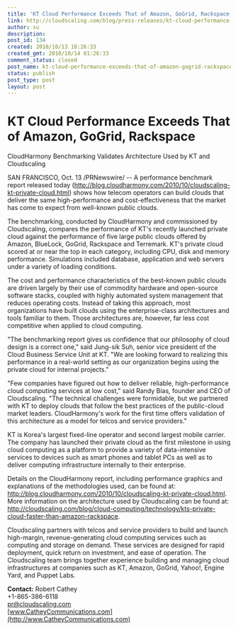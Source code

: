 ```yaml
---
title: 'KT Cloud Performance Exceeds That of Amazon, GoGrid, Rackspace'
link: http://cloudscaling.com/blog/press-releases/kt-cloud-performance-exceeds-that-of-amazon-gogrid-rackspace-2/
author: su
description: 
post_id: 134
created: 2010/10/13 18:26:33
created_gmt: 2010/10/14 01:26:33
comment_status: closed
post_name: kt-cloud-performance-exceeds-that-of-amazon-gogrid-rackspace-2
status: publish
post_type: post
layout: post
---
```


# KT Cloud Performance Exceeds That of Amazon, GoGrid, Rackspace

CloudHarmony Benchmarking Validates Architecture Used by KT and Cloudscaling

SAN FRANCISCO, Oct. 13 /PRNewswire/ -- A performance benchmark report released today (<http://blog.cloudharmony.com/2010/10/cloudscaling-kt-private-cloud.html>) shows how telecom operators can build clouds that deliver the same high-performance and cost-effectiveness that the market has come to expect from well-known public clouds.

The benchmarking, conducted by CloudHarmony and commissioned by Cloudscaling, compares the performance of KT's recently launched private cloud against the performance of five large public clouds offered by Amazon, BlueLock, GoGrid, Rackspace and Terremark. KT's private cloud scored at or near the top in each category, including CPU, disk and memory performance. Simulations included database, application and web servers under a variety of loading conditions.

The cost and performance characteristics of the best-known public clouds are driven largely by their use of commodity hardware and open-source software stacks, coupled with highly automated system management that reduces operating costs. Instead of taking this approach, most organizations have built clouds using the enterprise-class architectures and tools familiar to them. Those architectures are, however, far less cost competitive when applied to cloud computing.

"The benchmarking report gives us confidence that our philosophy of cloud design is a correct one," said Jung-sik Suh, senior vice president of the Cloud Business Service Unit at KT. "We are looking forward to realizing this performance in a real-world setting as our organization begins using the private cloud for internal projects."

"Few companies have figured out how to deliver reliable, high-performance cloud computing services at low cost," said Randy Bias, founder and CEO of Cloudscaling. "The technical challenges were formidable, but we partnered with KT to deploy clouds that follow the best practices of the public-cloud market leaders. CloudHarmony's work for the first time offers validation of this architecture as a model for telcos and service providers."

KT is Korea's largest fixed-line operator and second largest mobile carrier. The company has launched their private cloud as the first milestone in using cloud computing as a platform to provide a variety of data-intensive services to devices such as smart phones and tablet PCs as well as to deliver computing infrastructure internally to their enterprise.

Details on the CloudHarmony report, including performance graphics and explanations of the methodologies used, can be found at: <http://blog.cloudharmony.com/2010/10/cloudscaling-kt-private-cloud.html>. More information on the architecture used by Cloudscaling can be found at: <http://cloudscaling.com/blog/cloud-computing/technology/kts-private-cloud-faster-than-amazon-rackspace>.

Cloudscaling partners with telcos and service providers to build and launch high-margin, revenue-generating cloud computing services such as computing and storage on demand. These services are designed for rapid deployment, quick return on investment, and ease of operation. The Cloudscaling team brings together experience building and managing cloud infrastructures at companies such as KT, Amazon, GoGrid, Yahoo!, Engine Yard, and Puppet Labs.

**Contact:** Robert Cathey   
+1-865-386-6118   
[pr@cloudscaling.com](mailto:pr@cloudscaling.com)   
[www.CatheyCommunications.com](http://www.CatheyCommunications.com)